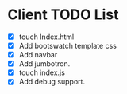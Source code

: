 # Client TODO List

- [x] touch Index.html
- [x] Add bootswatch template css
- [x] Add navbar
- [x] Add jumbotron.
- [x] touch index.js
- [x] Add debug support.
